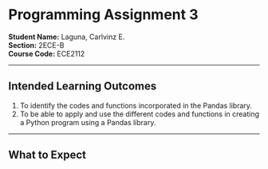 # Programming Assignment 3

**Student Name:** Laguna, Carlvinz E.  
**Section:** 2ECE-B  
**Course Code:** ECE2112  

---

## Intended Learning Outcomes
1. To identify the codes and functions incorporated in the Pandas library.
2. To be able to apply and use the different codes and functions in creating a Python program using a
Pandas library.

---

## What to Expect
